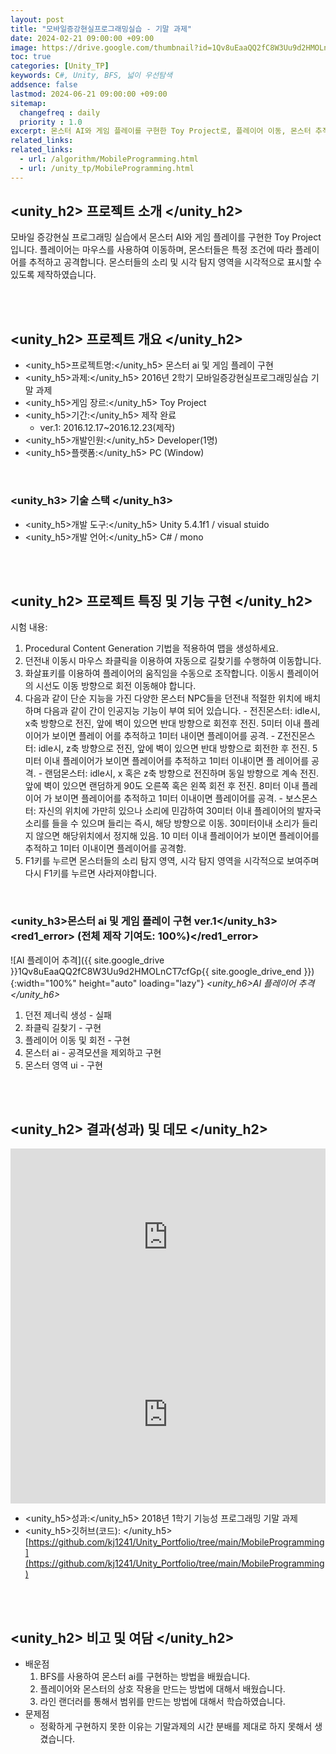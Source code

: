 ```yaml
---
layout: post
title: "모바일증강현실프로그래밍실습 - 기말 과제"
date: 2024-02-21 09:00:00 +09:00
image: https://drive.google.com/thumbnail?id=1Qv8uEaaQQ2fC8W3Uu9d2HMOLnCT7cfGp
toc: true
categories: [Unity_TP] 
keywords: C#, Unity, BFS, 넓이 우선탐색
addsence: false
lastmod: 2024-06-21 09:00:00 +09:00
sitemap: 
  changefreq : daily
  priority : 1.0
excerpt: 몬스터 AI와 게임 플레이를 구현한 Toy Project로, 플레이어 이동, 몬스터 추적 및 공격 및 시각 탐지 영역 시각화를 포함한 다양한 기능을 학습하고 구현했습니다.
related_links:
related_links:
  - url: /algorithm/MobileProgramming.html
  - url: /unity_tp/MobileProgramming.html
---
```


## <unity_h2> 프로젝트 소개 </unity_h2>

모바일 증강현실 프로그래밍 실습에서 몬스터 AI와 게임 플레이를 구현한 Toy Project입니다. 플레이어는 마우스를 사용하여 이동하며, 몬스터들은 특정 조건에 따라 플레이어를 추적하고 공격합니다. 몬스터들의 소리 및 시각 탐지 영역을 시각적으로 표시할 수 있도록 제작하였습니다.

<br>
<br>

## <unity_h2> 프로젝트 개요 </unity_h2>

- <span><unity_h5>프로젝트명:</unity_h5> 몬스터 ai 및 게임 플레이 구현</span>
- <span><unity_h5>과제:</unity_h5> 2016년 2학기 모바일증강현실프로그래밍실습 기말 과제</span>
- <span><unity_h5>게임 장르:</unity_h5> Toy Project</span>
- <span><unity_h5>기간:</unity_h5> 제작 완료</span>
    - ver.1: 2016.12.17~2016.12.23(제작)
- <span><unity_h5>개발인원:</unity_h5> Developer(1명)</span>
- <span><unity_h5>플랫폼:</unity_h5> PC (Window)</span>

<br>

### <unity_h3> 기술 스택 </unity_h3>

- <span><unity_h5>개발 도구:</unity_h5> Unity 5.4.1f1 / visual stuido </span>
- <span><unity_h5>개발 언어:</unity_h5> C# / mono </span>

<br>
<br>


## <unity_h2> 프로젝트 특징 및 기능 구현 </unity_h2>

시험 내용:
1. Procedural Content Generation 기법을 적용하여 맵을 생성하세요.
2. 던전내 이동시 마우스 좌클릭을 이용하여 자동으로 길찾기를 수행하여 이동합니다.
3. 화살표키를 이용하여 플레이어의 움직임을 수동으로 조작합니다. 이동시 플레이어의 시선도 이동 방향으로 회전 이동해야 합니다. 
4. 다음과 같이 단순 지능을 가진 다양한 몬스터 NPC들을 던전내 적절한 위치에 배치하며 다음과 같이 간이 인공지능 기능이 부여 되어 있습니다. - 전진몬스터: idle시, x축 방향으로 전진, 앞에 벽이 있으면 반대 방향으로 회전후 전진. 5미터 이내 플레이어가 보이면 플레이 어를 추적하고 1미터 내이면 플레이어를 공격. - Z전진몬스터: idle시, z축 방향으로 전진, 앞에 벽이 있으면 반대 방향으로 회전한 후 전진. 5미터 이내 플레이어가 보이면 플레이어를 추적하고 1미터 이내이면 플 레이어를 공격. - 랜덤몬스터: idle시, x 혹은 z축 방향으로 전진하며 동일 방향으로 계속 전진. 앞에 벽이 있으면 랜덤하게 90도 오른쪽 혹은 왼쪽 회전 후 전진. 8미터 이내 플레이어 가 보이면 플레이어를 추적하고 1미터 이내이면 플레이어를 공격. - 보스몬스터: 자신의 위치에 가만히 있으나 소리에 민감하여 30미터 이내 플레이어의 발자국소리를 들을 수 있으며 들리는 즉시, 해당 방향으로 이동. 30미터이내 소리가 들리지 않으면 해당위치에서 정지해 있음. 10 미터 이내 플레이어가 보이면 플레이어를 추적하고 1미터 이내이면 플레이어를 공격함.
5. F1키를 누르면 몬스터들의 소리 탐지 영역, 시각 탐지 영역을 시각적으로 보여주며 다시 F1키를 누르면 사라져야합니다.

<br>

### <unity_h3>몬스터 ai 및 게임 플레이 구현 ver.1</unity_h3><red1_error> (전체 제작 기여도: 100%)</red1_error>

![AI 플레이어 추격]({{ site.google_drive }}1Qv8uEaaQQ2fC8W3Uu9d2HMOLnCT7cfGp{{ site.google_drive_end }}){:width="100%" height="auto" loading="lazy"}
*<unity_h6>AI 플레이어 추격</unity_h6>*

1. 던전 제너릭 생성 - 실패
2. 좌클릭 길찾기 - 구현
3. 플레이어 이동 및 회전 - 구현
4. 몬스터 ai - 공격모션을 제외하고 구현
5. 몬스터 영역 ui - 구현

<br>
<br>

## <unity_h2> 결과(성과) 및 데모 </unity_h2>

<iframe width="100%" style="aspect-ratio:16/9" src="https://www.youtube.com/embed/OVavf6x_VMI" title="AI 길찾기 알고리즘 (BFS)" frameborder="0" allow="accelerometer; autoplay; clipboard-write; encrypted-media; gyroscope; picture-in-picture; web-share" allowfullscreen></iframe>

<iframe width="100%" style="aspect-ratio:16/9" src="https://drive.google.com/file/d/1VUN_ODBqFznrGLK9dgXmL9ehWq-aapPC/preview" title="기말과제 -모바일 증강현실 프로젝트 보고서" frameborder="0" allow="accelerometer; autoplay; clipboard-write; encrypted-media; gyroscope; picture-in-picture; web-share" allowfullscreen></iframe>

- <span><unity_h5>성과:</unity_h5> 2018년 1학기 기능성 프로그래밍 기말 과제 </span>
- <span><unity_h5>깃허브(코드): </unity_h5>[https://github.com/kj1241/Unity_Portfolio/tree/main/MobileProgramming](https://github.com/kj1241/Unity_Portfolio/tree/main/MobileProgramming)</span>

<br>
<br>

## <unity_h2> 비고 및 여담 </unity_h2>

- 배운점
    1. BFS를 사용하여 몬스터 ai를 구현하는 방법을 배웠습니다.
    2. 플레이어와 몬스터의 상호 작용을 만드는 방법에 대해서 배웠습니다.
    3. 라인 랜더러를 통해서 범위를 만드는 방법에 대해서 학습하였습니다.
- 문제점
    - 정확하게 구현하지 못한 이유는 기말과제의 시간 분배를 제대로 하지 못해서 생겼습니다.
